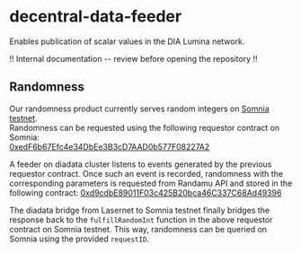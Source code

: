 # decentral-data-feeder
Enables publication of scalar values in the DIA Lumina network.

!! Internal documentation -- review before opening the repository !!
## Randomness
Our randomness product currently serves random integers on [Somnia testnet](https://shannon-explorer.somnia.network/).\
Randomness can be requested using the following requestor contract on Somnia:\
[0xedF6b67Efc4e34DbEe3B3cD7AAD0b577F08227A2](https://shannon-explorer.somnia.network/address/0xedF6b67Efc4e34DbEe3B3cD7AAD0b577F08227A2)

A feeder on diadata cluster listens to events generated by the previous requestor contract. Once such an event is recorded, randomness with the corresponding parameters is requested from Randamu API and stored in the following contract:
[0xd9cdbE89011F03c425B20bca46C337C68Ad49396](https://testnet-explorer.diadata.org/address/0xd9cdbE89011F03c425B20bca46C337C68Ad49396)

The diadata bridge from Lasernet to Somnia testnet finally bridges the response back to the `fulfillRandomInt` function in the above requestor contract on Somnia testnet. This way, randomness can be queried on Somnia using the provided `requestID`.

